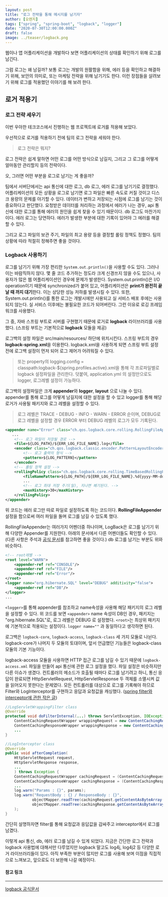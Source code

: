 ```yaml
---
layout: post
title: "로그 전략을 통해 메시지를 남기자"
author: [오렌지]
tags: ["spring", "spring-boot", "logback", "logger"]
date: "2020-07-30T12:00:00.000Z"
draft: false
image: ../teaser/logback.png
---
```


웹이나 앱 어플리케이션을 개발하다 보면 어플리케이션의 상태를 확인하기 위해 로그를 남긴다.

그럼 로그는 왜 남길까? 
보통 로그는 개발의 원활함을 위해, 에러 등을 확인하고 해결하기 위해, 보안의 의미로, 또는 마케팅 전략을 위해 남기기도 한다.
이런 장점들을 살려보기 위해 로그를 적용했던 이야기를 해 보려 한다.

## 로거 적용기


### 로그 전략 세우기
이번 우아한 테크코스에서 진행하는 웹 프로젝트에 로거를 적용해 보았다.

우선적으로 로거를 적용하기 전에 팀의 로그 전략을 세워야 한다.

> 로그 전략은 뭐지?

로그 전략은 쉽게 말하면 어떤 로그를 어떤 방식으로 남길지, 그리고 그 로그를 어떻게 얼마동안 관리할지 등의 전략이다.

오, 그러면 어떤 부분을 로그로 남기는 게 좋을까?

팀에서 서버단에서는 api 통신에 대한 로그, db 로그, 에러 로그를 남기기로 결정했다.
어플리케이션의 모든 상황을 로그로 남기면 로그 파일은 빠른 속도로 커질 것이고 디스크 용량의 문제를 야기할 수 있다. 
데이터가 변하고 저장되는 시점에 로그를 남기는 것이 중요하다고 판단했다.
요청받은 데이터를 처리하는 과정에서 에러가 나는 경우, api 통신에 대한 로그를 통해 에러의 원인을 쉽게 찾을 수 있기 때문이다. db 로그도 마찬가지이다. 에러 로그는 당연하다. 에러가 발생한 부분에 대한 기록이 있어야 그 에러를 해결할 수 있다.

그리고 로그 파일의 보관 주기, 파일의 최고 용량 등을 결정할 롤링 정책도 정했다. 팀의 상황에 따라 적절히 정해주면 좋을 것이다.



### Logback 사용하기

로그를 남기기 위해 가장 편리한 `System.out.println()`을 사용할 수도 있다. 그러나 이는 바람직하지 않다.
몇 줄 코드 추가하는 정도라 크게 신경쓰지 않을 수도 있으나, 사용자가 많은 웹 어플리케이션인 경우에 문제가 발생한다. System.out.println()은 I/O operation이기 때문에 synchronized가 붙어 있고, 어플리케이션은 **print가 완전히 끝날 때 까지 대기**한다. 이는 상당한 성능 저하를 발생시킬 수 있다.
또한, System.out.println()를 통한 로그는 개발시에만 사용되고 실 서비스 배포 후에는 사용되지 않는다. 실 서비스 이후에는 불필요한 코드가 되어버린다. 그런 이유로 로깅 프레임워크를 사용했다.

그 중, 자바 스프링 부트로 서버를 구현했기 때문에 로거로 **logback** 라이브러리를 사용했다. (스프링 부트는 기본적으로 **logback** 모듈을 제공)

로그백의 설정 파일은 src/main/resources/ 하단에 위치시킨다. 
스프링 부트의 경우 **logback-spring.xml**을 이용한다. logback.xml을 사용하게 되면 스프링 부트 설정 전에 로그백 설정이 먼저 되어 로그 제어가 어려워질 수 있다.

> 또는 property의 logging.config = classpath:logback-${spring.profiles.active}.xml을 통해 각 프로파일별로 logback 설정파일을 관리한다.
> 덧붙여, application.yml 의 설정만으로도 logger, 로그레벨 설정이 가능하다.

로그백의 설정파일은 크게 **appender**와 **logger**, **layout** 으로 나눌 수 있다. appender를 통해 로그를 어떻게 남길지에 대한 설정을 할 수 있고 logger를 통해 해당 로거가 사용될 패키지와 로그 레벨을 설정할 수 있다.
> 로그 레벨은 TRACE - DEBUG - INFO - WARN - ERROR 순이며, DEBUG로 로그 레벨을 설정할 경우 ERROR 부터 DEBUG 레벨의 로그가 모두 기록된다.

```xml
<appender name="Error" class="ch.qos.logback.core.rolling.RollingFileAppender">
   ...  
    <!-- 로그 파일이 저장될 경로 -->
    <file>${LOG_PATH}/${ERR_LOG_FILE_NAME}.log</file>
    <encoder class="ch.qos.logback.classic.encoder.PatternLayoutEncoder">
        <!-- 로그 출력의 형식 -->
        <pattern>${LOG_PATTERN}</pattern>
    </encoder>
    <!-- 롤링 정책 설정 -->
    <rollingPolicy class="ch.qos.logback.core.rolling.TimeBasedRollingPolicy">
        <fileNamePattern>${LOG_PATH}/${ERR_LOG_FILE_NAME}.%d{yyyy-MM-dd}_%i.log</fileNamePattern>
        ...
        <!-- 로그 최대 저장 주기(일), 지나면 폐기된다. -->
        <maxHistory>30</maxHistory>
    </rollingPolicy>
</appender>
```
위 코드는 에러 로그만 따로 파일로 설정하도록 하는 코드이다.
**RollingFileAppender** 설정을 함으로써 여러 파일을 돌며 로그를 남길 수 있도록 했다.

RollingFileAppender는 여러가지 어펜더중 하나이며, LogBack은 로그를 남기기 위해 다양한 Appender를 지원한다. 아래의 문서에서 다른 어펜더들도 확인할 수 있다.
(다른 사항은 주석과 [공식 문서](http://logback.qos.ch/)를 참고하면 좋을 것이다.)
db 로그를 남기는 부분도 위와 비슷하다.

```xml
<!-- root레벨 -->
<root level="WARN">
    <appender-ref ref="CONSOLE"/>
    <appender-ref ref="FILE"/>
    <appender-ref ref="Error"/>
</root>
<logger name="org.hibernate.SQL" level="DEBUG" additivity="false">
    <appender-ref ref="DB"/>
</logger>
...
```
`<logger>`를 통해 appender를 참조하고 name속성을 사용해 해당 패키지의 로그 레벨을 설정할 수 있다.
위 코드를 보면 `<appender>` name 속성이 DB인 경우, 패키지는 "org.hibernate.SQL"로, 로그 레벨은 DEBUG 로 설정했다.
`<root>`는 최상위 패키지에 기본적으로 적용되는 설정이다. `logger name=""` 과 동일하다고 생각하면 된다.

로그백은 `logback-core`, `logback-access`, `logback-class` 세 가지 모듈로 나뉜다.
logback-core가 나머지 두 모듈의 토대이며, 앞서 언급했던 기능들은 logback-class 모듈의 기본 기능이다.

logback-access 모듈을 사용하면 HTTP 접근 로그를 남길 수 있기 때문에 `logback-access.xml` 파일을 만들어 api 통신에 관한 로그 설정을 했다. 파일 설정은 비슷하지만 다른 이슈가 생겼다.
컨트롤러의 메소드가 호출될 때마다 로그를 남기려고 하니, 통신 응답이 완료되면 HttpServletRequest, HttpServletResponse 두 객체를 소멸시켜 값을 읽어오지 못한다는 문제였다.
모든 컨트롤러를 대상으로 로그를 기록해야 하므로 Filter와 LogInterceptor를 구현하고 응답과 요청값을 캐싱했다. ([spring filter와 interceptor에 관한 작은 글](https://supawer0728.github.io/2018/04/04/spring-filter-interceptor/))

```java
//LogServletWrappingFilter class
@Override
protected void doFilterInternal(...) throws ServletException, IOException {
    ContentCachingRequestWrapper wrappingRequest = new ContentCachingRequestWrapper(request);
    ContentCachingResponseWrapper wrappingResponse = new ContentCachingResponseWrapper(response);
    ...
}

//LogInterceptor class
@Override
public void afterCompletion(
    HttpServletRequest request,
    HttpServletResponse response,
    ...
    ) throws Exception {
    ContentCachingRequestWrapper cachingRequest = (ContentCachingRequestWrapper)request;
    ContentCachingResponseWrapper cachingResponse = (ContentCachingResponseWrapper)response;
    ...
    log.warn("Params : {}", params);
    log.warn("RequestBody : {} / ResponseBody : {}",
            objectMapper.readTree(cachingRequest.getContentAsByteArray()),
            objectMapper.readTree(cachingResponse.getContentAsByteArray())
    );
}
```
간단히 설명하자면 filter를 통해 요청값과 응답값을 감싸주고 interceptor에서 로그를 남겼다.



이렇게 api 통신, db, 에러 로그를 남길 수 있게 되었다.
지금은 간단한 로그 전략과 logback 사용법에 대해서만 다루었지만 logback 말고도 log4j, log4j2 등 다양한 로거 라이브러리들이 있다. 
아직 부족한 부분이 많지만 로그를 사용해 보며 이점을 직접적으로 느껴보고, 앞으로도 더 보완해 나갈 예정이다.



#### 참고 링크
---
[logback 공식문서](http://logback.qos.ch/)
